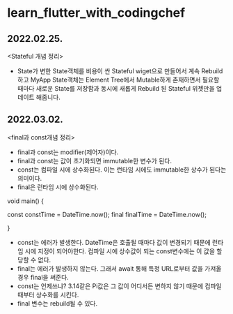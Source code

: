 # learn_flutter_with_codingchef

## 2022.02.25.  
<Stateful 개념 정리> 
* State가 변한 State객체를 비용이 싼 Stateful wiget으로 만들어서 계속 Rebuild하고 MyApp State객체는 Element Tree에서 Mutable하게 존재하면서 필요할 때마다 새로운 State를 저장함과 동시에 새롭게 Rebuild 된 Stateful 위젯만을 업데이트 해줍니다.

## 2022.03.02.
<final과 const개념 정리> 
* final과 const는 modifier(제어자)이다.
* final과 const는 값이 초기화되면 immutable한 변수가 된다.
* const는 컴파일 시에 상수화된다. 이는 런타임 시에도 immutable한 상수가 된다는 의미이다.
* final은 런타임 시에 상수화된다.

void main() {
  
  const constTime = DateTime.now();
  final finalTime = DateTime.now();
  
}
* const는 에러가 발생한다. DateTime은 호출될 때마다 값이 변경되기 때문에 런타임 시에 지정이 되어야한다. 컴파일 시에 상수값이 되는 const변수에는 이 값을 할당할 수 없다.
* final는 에러가 발생하지 않는다. 그래서 await 통해 특정 URL로부터 값을 가져올 경우 final을 써준다.
* const는 언제쓰냐? 3.14같은 Pi값은 그 값이 어디서든 변하지 않기 때문에 컴파일 때부터 상수화를 시킨다.
* final 변수는 rebuild될 수 있다.
